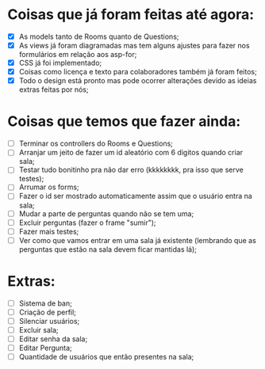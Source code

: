 # Coisas que já foram feitas até agora:

- [x] As models tanto de Rooms quanto de Questions;
- [x] As views já foram diagramadas mas tem alguns ajustes para fazer nos formulários em relação aos asp-for; 
- [x] CSS já foi implementado;
- [x] Coisas como licença e texto para colaboradores também já foram feitos;
- [x] Todo o design está pronto mas pode ocorrer alterações devido as ideias extras feitas por nós; 

# Coisas que temos que fazer ainda:

- [ ] Terminar os controllers do Rooms e Questions;
- [ ] Arranjar um jeito de fazer um id aleatório com 6 digitos quando criar sala;
- [ ] Testar tudo bonitinho pra não dar erro (kkkkkkkk, pra isso que serve testes);
- [ ] Arrumar os forms;
- [ ] Fazer o id ser mostrado automaticamente assim que o usuário entra na sala;
- [ ] Mudar a parte de perguntas quando não se tem uma;
- [ ] Excluir perguntas (fazer o frame "sumir");
- [ ] Fazer mais testes;
- [ ] Ver como que vamos entrar em uma sala já existente (lembrando que as perguntas que estão na sala devem ficar mantidas lá);

# Extras:

- [ ] Sistema de ban;
- [ ] Criação de perfil;
- [ ] Silenciar usuários;
- [ ] Excluir sala;
- [ ] Editar senha da sala;
- [ ] Editar Pergunta;
- [ ] Quantidade de usuários que então presentes na sala;
